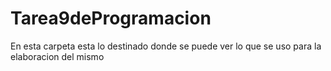 # Tarea9deProgramacion
En esta carpeta esta lo destinado donde se puede ver lo que se uso para la elaboracion del mismo
